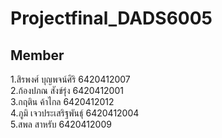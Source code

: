 # Projectfinal_DADS6005
## Member

1.สิรพงศ์ บุญพจน์ศิริ 6420412007\
2.ก้องปภณ สังข์รุ่ง 6420412001\
3.กฤติน ค้าไกล 6420412012\
4.ภูมิ เจวประเสริฐพันธุ์ 6420412004\
5.สพล สาหรับ 6420412009

